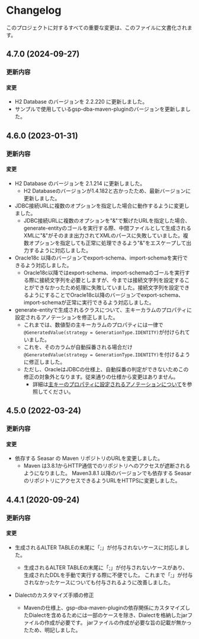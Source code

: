 # Changelog

このプロジェクトに対するすべての重要な変更は、このファイルに文書化されます。

## 4.7.0 (2024-09-27)
### 更新内容
#### 変更
- H2 Database のバージョンを 2.2.220 に更新しました。
- サンプルで使用しているgsp-dba-maven-pluginのバージョンを更新しました。

## 4.6.0 (2023-01-31)
### 更新内容
#### 変更
- H2 Database のバージョンを 2.1.214 に更新しました。
  - H2 Databaseのバージョンが1.4.182と古かったため、最新バージョンに更新しました。
- JDBC接続URLに複数のオプションを指定した場合に動作するように変更しました。
  - JDBC接続URLに複数のオプションを"&"で繋げたURLを指定した場合、generate-entityのゴールを実行する際、中間ファイルとして生成されるXMLに"&"がそのまま出力されてXMLのパースに失敗していました。複数オプションを指定しても正常に処理できるよう"&"をエスケープして出力するように対応しました。
- Oracle18c 以降のバージョンでexport-schema、import-schemaを実行できるよう対応しました。
  - Oracle18c以降ではexport-schema、import-schemaのゴールを実行する際に接続文字列を必要としますが、今までは接続文字列を設定することができなかったため処理に失敗していました。接続文字列を設定できるようにすることでOracle18c以降のバージョンでexport-schema、import-schemaが正常に実行できるよう対応しました。
- generate-entityで生成されるクラスについて、主キーカラムのプロパティに設定されるアノテーションを修正しました。
    - これまでは、数値型の主キーカラムのプロパティには一律で`@GeneratedValue(strategy = GenerationType.IDENTITY)`が付けられていました。
    - これを、そのカラムが自動採番される場合だけ`@GeneratedValue(strategy = GenerationType.IDENTITY)`を付けるように修正しました。
    - ただし、OracleはJDBCの仕様上、自動採番の判定ができないためこの修正の対象外となります。従来通りの仕様から変更はありません。
        - 詳細は[主キーのプロパティに設定されるアノテーションについて](recipe/spec-generatedEntity.md#主キーのプロパティに設定されるアノテーションについて)を参照してください。

## 4.5.0 (2022-03-24)
### 更新内容
#### 変更
- 依存する Seasar の Maven リポジトリのURLを変更しました。
  - Maven は3.8.1からHTTP通信でのリポジトリへのアクセスが遮断されるようになりました。
    Maven3.8.1 以降のバージョンでも依存する Seasar のリポジトリにアクセスできるようURLをHTTPSに変更しました。

## 4.4.1 (2020-09-24)
### 更新内容
#### 変更
- 生成されるALTER TABLEの末尾に「;」が付与されないケースに対応しました。
  - 生成されるALTER TABLEの末尾に「;」が付与されないケースがあり、生成されたDDLを手動で実行する際に不便でした。
    これまで「;」が付与されなかったケースについても付与されるように改善しました。

- Dialectのカスタマイズ手順の修正
  - Mavenの仕様上、gsp-dba-maven-pluginの依存関係にカスタマイズしたDialectを含めるためには一部のケースを除き、Dialectを格納したjarファイルの作成が必要です。
   jarファイルの作成が必要な旨の記載が無かったため、明記しました。
